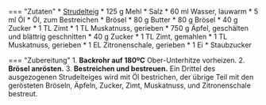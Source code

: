 === "Zutaten"
    * [Strudelteig](../teig/grundrezepte/strudelteig.md)
        * 125 g Mehl
        * Salz
        * 60 ml Wasser, lauwarm
        * 5 ml Öl
    * Öl, zum Bestreichen
    * Brösel
        * 80 g Butter
        * 80 g Brösel
        * 40 g Zucker
        * 1 TL Zimt
        * 1 TL Muskatnuss, gerieben
    * 750 g Äpfel, geschälten und blättrig geschnitten
    * 40 g Zucker
    * 1 TL Zimt, gemahlen
    * 1 TL Muskatnuss, gerieben
    * 1 EL Zitronenschale, gerieben
    * 1 Ei
    * Staubzucker

=== "Zubereitung"
    1. **Backrohr auf 180ºC** Ober-Unterhitze vorheizen.
    2. **Brösel anrösten.**
    3. **Bestreichen und bestreuen.** Ein Drittel des ausgezogenen Strudelteiges wird mit Öl bestrichen, der übrige Teil mit den gerösteten Bröseln, Äpfeln, Zucker, Zimt, Muskatnuss, und Zitronenschale bestreut.

[^grannies]:
    Aloisia. ["Handgezogener Apfelstrudel von Oma Aloisia - Rezept Video - Cooking Grannies."](https://youtu.be/eyoi82xgOxE) _YouTube: Cooking Grannies._ 15 October 2018.
[^müller_walser]:
    {{ cite.müller_walser_mein_erstes_kochbuch }} 134-5.
